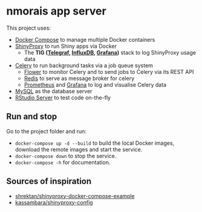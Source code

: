 # nmorais app server

This project uses:
- [Docker Compose][] to manage multiple Docker containers
- [ShinyProxy][] to run Shiny apps via Docker
  - The **TIG ([Telegraf][], [InfluxDB][], [Grafana][])** stack to log ShinyProxy usage data
- [Celery][] to run background tasks via a job queue system
  - [Flower][] to monitor Celery and to send jobs to Celery via its REST API
  - [Redis][] to serve as message broker for celery
  - [Prometheus][] and [Grafana][] to log and visualise Celery data
- [MySQL][] as the database server
- [RStudio Server][] to test code on-the-fly

[Docker Compose]: https://docs.docker.com/compose/
[ShinyProxy]: https://shinyproxy.io
[InfluxDB]: https://www.influxdata.com
[Telegraf]: https://www.influxdata.com/time-series-platform/telegraf/
[Grafana]: https://grafana.com
[Celery]: https://docs.celeryproject.org/
[Flower]: https://flower.readthedocs.io/en/latest/
[Redis]: https://redis.io
[Prometheus]: https://prometheus.io
[MySQL]: https://www.mysql.com
[RStudio Server]: https://www.rstudio.com/products/rstudio/

## Run and stop

Go to the project folder and run:

- `docker-compose up -d --build` to build the local Docker images,
download the remote images and start the service.
- `docker-compose down` to stop the service.
- `docker-compose -h` for documentation.

## Sources of inspiration

- [shrektan/shinyproxy-docker-compose-example][shrektan]
- [kassambara/shinyproxy-config][kassambra]

[shrektan]: https://github.com/shrektan/shinyproxy-docker-compose-example
[kassambra]: https://github.com/kassambara/shinyproxy-config
